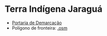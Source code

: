 # Terra Indígena Jaraguá

* [Portaria de Demarcação](http://pesquisa.in.gov.br/imprensa/jsp/visualiza/index.jsp?jornal=1&pagina=33&data=01%2F06%2F2015)
* Polígono de fronteira: [.osm]()
